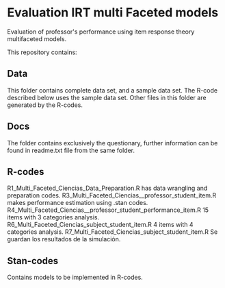 # Evaluation IRT multi Faceted models

Evaluation of professor's performance using item response theory multifaceted models.

This repository contains:
## Data
  This folder contains complete data set, and a sample data set. The R-code described below uses the sample data set. Other files in this folder are generated by the R-codes.
  
## Docs
  The folder contains exclusively the questionary, further information can be found in readme.txt file from the same folder.

## R-codes
  R1_Multi_Faceted_Ciencias_Data_Preparation.R has data wrangling and preparation codes.
  R3_Multi_Faceted_Ciencias__professor_student_item.R makes performance estimation using .stan codes.
  R4_Multi_Faceted_Ciencias__professor_student_performance_item.R 15 items with 3 categories analysis.
  R6_Multi_Faceted_Ciencias_subject_student_item.R 4 items with 4 categories analysis.
  R7_Multi_Faceted_Ciencias_subject_student_item.R Se guardan los resultados de la simulación.

## Stan-codes
  Contains models to be implemented in R-codes.
